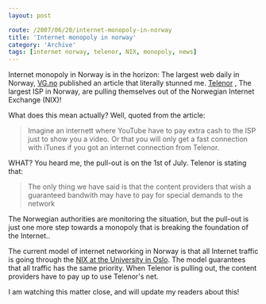 ```yaml
---
layout: post

route: /2007/06/20/internet-monopoly-in-norway
title: 'Internet monopoly in norway'
category: 'Archive'
tags: [internet norway, telenor, NIX, monopoly, news]
---
```


Internet monopoly in Norway is in the horizon: The largest web daily in Norway,
[VG.no](https://vg.no) published an article that literally stunned me.
[Telenor](http://www.telenor.no) , The largest ISP in Norway, are pulling
themselves out of the Norwegian Internet Exchange (NIX)!

What does this mean actually? Well, quoted from the article:

> Imagine an internett where YouTube have to pay extra cash to the ISP just to
> show you a video. Or that you will only get a fast connection with iTunes if
> you got an internet connection from Telenor.

WHAT? You heard me, the pull-out is on the 1st of July. Telenor is stating that:

> The only thing we have said is that the content providers that wish a
> guaranteed bandwith may have to pay for special demands to the network

The Norwegian authorities are monitoring the situation, but the pull-out is just
one more step towards a monopoly that is breaking the foundation of the
Internet..

The current model of internet networking in Norway is that all Internet traffic
is going through the
<a class="ph" target="_blank" rel="noopener noreferrer" href="http://www.uio.no/nix/info-english-short.html">NIX
at the University in Oslo</a>. The model guarantees that all traffic has the
same priority. When Telenor is pulling out, the content providers have to pay up
to use Telenor's net.

I am watching this matter close, and will update my readers about this!
